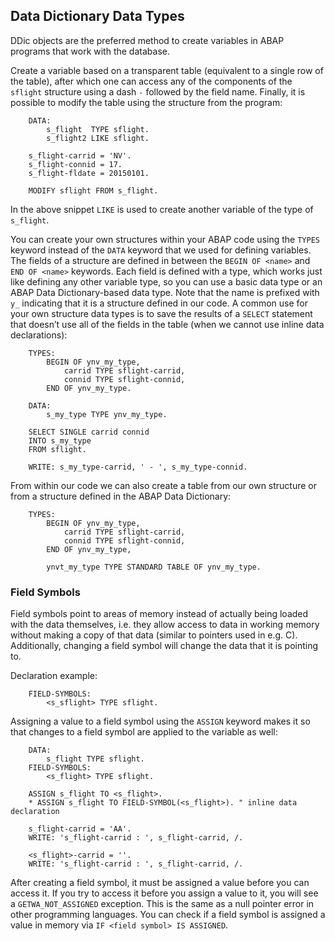 ## Data Dictionary Data Types

DDic objects are the preferred method to create variables in ABAP programs that work with the database.

Create a variable based on a transparent table (equivalent to a single row of the table), after which one can access any of the components of the `sflight` structure using a dash `-` followed by the field name. Finally, it is possible to modify the table using the structure from the program:
```
	DATA:
    	s_flight  TYPE sflight.
		s_flight2 LIKE sflight.

	s_flight-carrid = 'NV'.
	s_flight-connid = 17.
	s_flight-fldate = 20150101.

	MODIFY sflight FROM s_flight.
```

In the above snippet `LIKE` is used to create another variable of the type of `s_flight`.

You can create your own structures within your ABAP code using the `TYPES` keyword instead of the `DATA` keyword that we used for defining variables. The fields of a structure are defined in between the `BEGIN OF <name>` and `END OF <name>` keywords. Each field is defined with a type, which works just like defining any other variable type, so you can use a basic data type or an ABAP Data Dictionary-based data type. Note that the name is prefixed with `y_` indicating that it is a structure defined in our code. A common use for your own structure data types is to save the results of a `SELECT` statement that doesn’t use all of the fields in the table (when we cannot use inline data declarations):
```
	TYPES:
	    BEGIN OF ynv_my_type,
	        carrid TYPE sflight-carrid,
	        connid TYPE sflight-connid,
	    END OF ynv_my_type.

	DATA:
	    s_my_type TYPE ynv_my_type.

	SELECT SINGLE carrid connid
	INTO s_my_type
	FROM sflight.

	WRITE: s_my_type-carrid, ' - ', s_my_type-connid.
```

From within our code we can also create a table from our own structure or from a structure defined in the ABAP Data Dictionary:
```
	TYPES:
	    BEGIN OF ynv_my_type,
	        carrid TYPE sflight-carrid,
	        connid TYPE sflight-connid,
	    END OF ynv_my_type,
    
	    ynvt_my_type TYPE STANDARD TABLE OF ynv_my_type.
```

### Field Symbols

Field symbols point to areas of memory instead of actually being loaded with the data themselves, i.e. they allow access to data in working memory without making a copy of that data (similar to pointers used in e.g. C). Additionally, changing a field symbol will change the data that it is pointing to.

Declaration example:
```
	FIELD-SYMBOLS:
		<s_sflight> TYPE sflight.
```

Assigning a value to a field symbol using the `ASSIGN` keyword makes it so that changes to a field symbol are applied to the variable as well:
```
	DATA:
	    s_flight TYPE sflight.
	FIELD-SYMBOLS:
	    <s_flight> TYPE sflight.

	ASSIGN s_flight TO <s_flight>.
	* ASSIGN s_flight TO FIELD-SYMBOL(<s_flight>). " inline data declaration

	s_flight-carrid = 'AA'.
	WRITE: 's_flight-carrid : ', s_flight-carrid, /.

	<s_flight>-carrid = ''.
	WRITE: 's_flight-carrid : ', s_flight-carrid, /.
```

After creating a field symbol, it must be assigned a value before you can access it. If you try to access it before you assign a value to it, you will see a `GETWA_NOT_ASSIGNED` exception. This is the same as a null pointer error in other programming languages. You can check if a field symbol is assigned a value in memory via `IF <field symbol> IS ASSIGNED`.
